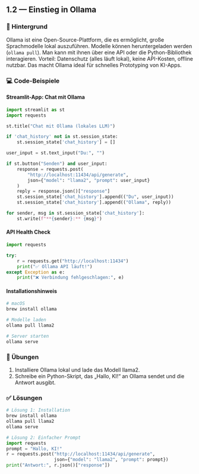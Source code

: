 ## 1.2 — Einstieg in Ollama

### 📖 Hintergrund

Ollama ist eine Open-Source-Plattform, die es ermöglicht, große Sprachmodelle lokal auszuführen. Modelle können heruntergeladen werden (`ollama pull`). Man kann mit ihnen über eine API oder die Python-Bibliothek interagieren. Vorteil: Datenschutz (alles läuft lokal), keine API-Kosten, offline nutzbar. Das macht Ollama ideal für schnelles Prototyping von KI-Apps.

### 💻 Code-Beispiele

#### Streamlit-App: Chat mit Ollama

```python
import streamlit as st
import requests

st.title("Chat mit Ollama (lokales LLM)")

if 'chat_history' not in st.session_state:
    st.session_state['chat_history'] = []

user_input = st.text_input("Du:", "")

if st.button("Senden") and user_input:
    response = requests.post(
        "http://localhost:11434/api/generate",
        json={"model": "llama2", "prompt": user_input}
    )
    reply = response.json()["response"]
    st.session_state['chat_history'].append(("Du", user_input))
    st.session_state['chat_history'].append(("Ollama", reply))

for sender, msg in st.session_state['chat_history']:
    st.write(f"**{sender}:** {msg}")
```

#### API Health Check

```python
import requests

try:
    r = requests.get("http://localhost:11434")
    print("✅ Ollama API läuft!")
except Exception as e:
    print("❌ Verbindung fehlgeschlagen:", e)
```

#### Installationshinweis

```sh
# macOS
brew install ollama

# Modelle laden
ollama pull llama2

# Server starten
ollama serve
```

### 📝 Übungen

1. Installiere Ollama lokal und lade das Modell llama2.
2. Schreibe ein Python-Skript, das „Hallo, KI!“ an Ollama sendet und die Antwort ausgibt.

### ✅ Lösungen

```sh
# Lösung 1: Installation
brew install ollama
ollama pull llama2
ollama serve
```

```python
# Lösung 2: Einfacher Prompt
import requests
prompt = "Hallo, KI!"
r = requests.post("http://localhost:11434/api/generate",
                  json={"model": "llama2", "prompt": prompt})
print("Antwort:", r.json()["response"])
```
